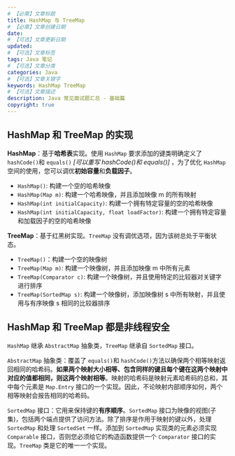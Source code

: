 ```yaml
---
# 【必需】文章标题
title: HashMap 与 TreeMap
# 【必需】文章创建日期
date:
# 【可选】文章更新日期
updated:
# 【可选】文章标签
tags: Java 笔记
# 【可选】文章分类
categories: Java
# 【可选】文章关键字
keywords: HashMap TreeMap
# 【可选】文章描述
description: Java 常见面试题汇总 - 基础篇
copyright: true
---
```


## HashMap 和 TreeMap 的实现

**HashMap**：基于**哈希表**实现。使用 `HashMap` 要求添加的键类明确定义了 `hashCode()`和 `equals()` _[可以重写 hashCode()和 equals()]_ ，为了优化 `HashMap` 空间的使用，您可以调优**初始容量**和**负载因子**。

- `HashMap()`: 构建一个空的哈希映像
- `HashMap(Map m)`: 构建一个哈希映像，并且添加映像 m 的所有映射
- `HashMap(int initialCapacity)`: 构建一个拥有特定容量的空的哈希映像
- `HashMap(int initialCapacity, float loadFactor)`: 构建一个拥有特定容量和加载因子的空的哈希映像

**TreeMap**：基于红黑树实现。`TreeMap` 没有调优选项，因为该树总处于平衡状态。

- `TreeMap()`：构建一个空的映像树
- `TreeMap(Map m)`: 构建一个映像树，并且添加映像 m 中所有元素
- `TreeMap(Comparator c)`: 构建一个映像树，并且使用特定的比较器对关键字进行排序
- `TreeMap(SortedMap s)`: 构建一个映像树，添加映像树 s 中所有映射，并且使用与有序映像 s 相同的比较器排序

## HashMap 和 TreeMap 都是非线程安全

`HashMap` 继承 `AbstractMap` 抽象类，`TreeMap` 继承自 `SortedMap` 接口。

`AbstractMap` 抽象类：覆盖了 `equals()`和 `hashCode()`方法以确保两个相等映射返回相同的哈希码。**如果两个映射大小相等、包含同样的键且每个键在这两个映射中对应的值都相同，则这两个映射相等**。映射的哈希码是映射元素哈希码的总和，其中每个元素是 `Map.Entry` 接口的一个实现。因此，不论映射内部顺序如何，两个相等映射会报告相同的哈希码。

`SortedMap` 接口：它用来保持键的**有序顺序**。`SortedMap` 接口为映像的视图(子集)，包括两个端点提供了访问方法。除了排序是作用于映射的键以外，处理 `SortedMap` 和处理 `SortedSet` 一样。添加到 `SortedMap` 实现类的元素必须实现 `Comparable` 接口，否则您必须给它的构造函数提供一个 `Comparator` 接口的实现。`TreeMap` 类是它的唯一一个实现。
